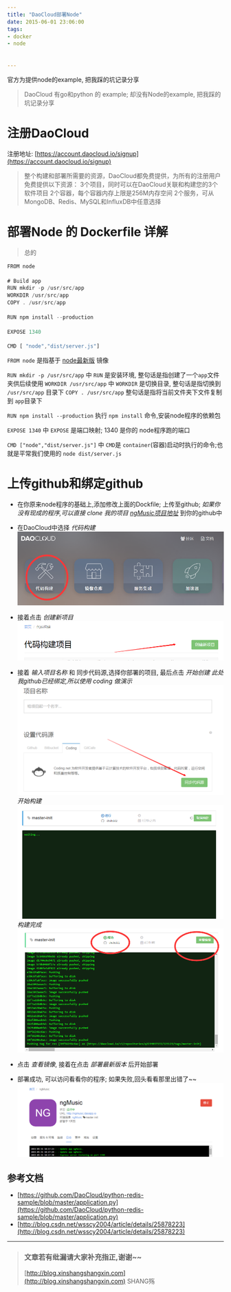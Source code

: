 ```yaml
---
title: "DaoCloud部署Node"
date: 2015-06-01 23:06:00
tags:
- docker
- node


---
```


官方为提供node的example, 把我踩的坑记录分享
<!-- more -->



> DaoCloud 有go和python 的 example;
> 却没有Node的example, 把我踩的坑记录分享

# 注册DaoCloud
注册地址: [https://account.daocloud.io/signup](https://account.daocloud.io/signup)

> 整个构建和部署所需要的资源，DaoCloud都免费提供，为所有的注册用户免费提供以下资源：
> 3个项目，同时可以在DaoCloud关联和构建您的3个软件项目
> 2个容器，每个容器内存上限是256M内存空间
> 2个服务，可从MongoDB、Redis、MySQL和InfluxDB中任意选择

# 部署Node 的 Dockerfile 详解
> 总的

```js
FROM node

# Build app
RUN mkdir -p /usr/src/app
WORKDIR /usr/src/app
COPY . /usr/src/app

RUN npm install --production

EXPOSE 1340

CMD [ "node","dist/server.js"]

```

`FROM node` 是指基于 [node最新版](https://registry.hub.docker.com/_/node) 镜像 

`RUN mkdir -p /usr/src/app` 中 `RUN` 是安装环境, 整句话是指创建了一个`app`文件夹供后续使用
`WORKDIR /usr/src/app`  中 `WORKDIR` 是切换目录, 整句话是指切换到 `/usr/src/app` 目录下
`COPY . /usr/src/app` 整句话是指将当前文件夹下文件复制到 `app`目录下

`RUN npm install --production` 执行 `npm install` 命令,安装node程序的依赖包

`EXPOSE 1340`  中 `EXPOSE` 是端口映射; 1340 是你的 node程序跑的端口

`CMD ["node","dist/server.js"]` 中 `CMD`是 `container`(容器)启动时执行的命令;也就是平常我们使用的 `node dist/server.js`

# 上传github和绑定github

- 在你原来node程序的基础上,添加修改上面的Dockfile; 上传至github;
*如果你没有现成的程序,可以直接 clone 我的项目 [ngMusic项目地址](https://github.com/xinshangshangxin/ngMusic.git)* 到你的github中

- 在DaoCloud中选择 *代码构建*
![dc](/img/daocloud/dc1.png)

- 接着点击 *创建新项目*
![dc](/img/daocloud/dc2.png)

- 接着 *输入项目名称* 和 同步代码源,选择你部署的项目, 最后点击 *开始创建*
 *此处我github已经绑定,所以使用 coding 做演示*
![dc](/img/daocloud/dc3.png)
*开始构建*
![dc](/img/daocloud/dc4.png)
*构建完成*
![dc](/img/daocloud/dc6.png)

- 点击 *查看镜像*, 接着在点击 *部署最新版本* 后开始部署


- 部署成功, 可以访问看看你的程序; 如果失败,回头看看那里出错了~~
![dc](/img/daocloud/dc5.png)


## 参考文档
- [https://github.com/DaoCloud/python-redis-sample/blob/master/application.py](https://github.com/DaoCloud/python-redis-sample/blob/master/application.py)
- [http://blog.csdn.net/wsscy2004/article/details/25878223](http://blog.csdn.net/wsscy2004/article/details/25878223)

-----------------------

> ### 文章若有纰漏请大家补充指正,谢谢~~
> [http://blog.xinshangshangxin.com](http://blog.xinshangshangxin.com) SHANG殇

